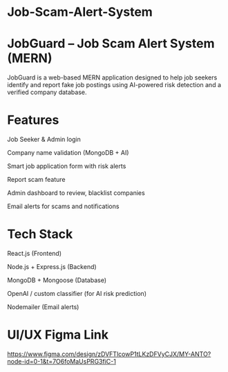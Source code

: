 # Job-Scam-Alert-System
# JobGuard – Job Scam Alert System (MERN)
JobGuard is a web-based MERN application designed to help job seekers identify and report fake job postings using AI-powered risk detection and a verified company database.

# Features
Job Seeker & Admin login

Company name validation (MongoDB + AI)

Smart job application form with risk alerts

Report scam feature

Admin dashboard to review, blacklist companies

Email alerts for scams and notifications

# Tech Stack
React.js (Frontend)

Node.js + Express.js (Backend)

MongoDB + Mongoose (Database)

OpenAI / custom classifier (for AI risk prediction)

Nodemailer (Email alerts)
 # UI/UX Figma Link
 https://www.figma.com/design/zDVFTlcowP1tLKzDFVyCJX/MY-ANTO?node-id=0-1&t=7O6foMaUsPRG3fiC-1
 
